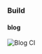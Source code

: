 ### Build

#### blog

![Blog CI](https://github.com/liuzhuoming23/blog/workflows/Blog%20CI/badge.svg?branch=master&event=push)

